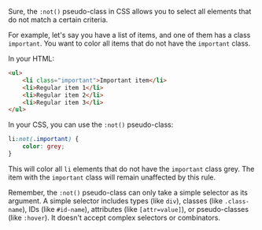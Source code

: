 Sure, the `:not()` pseudo-class in CSS allows you to select all elements that do not match a certain criteria.

For example, let's say you have a list of items, and one of them has a class `important`. You want to color all items that do not have the `important` class.

In your HTML:

```html
<ul>
    <li class="important">Important item</li>
    <li>Regular item 1</li>
    <li>Regular item 2</li>
    <li>Regular item 3</li>
</ul>
```

In your CSS, you can use the `:not()` pseudo-class:

```css
li:not(.important) {
    color: grey;
}
```

This will color all `li` elements that do not have the `important` class grey. The item with the `important` class will remain unaffected by this rule.

Remember, the `:not()` pseudo-class can only take a simple selector as its argument. A simple selector includes types (like `div`), classes (like `.class-name`), IDs (like `#id-name`), attributes (like `[attr=value]`), or pseudo-classes (like `:hover`). It doesn't accept complex selectors or combinators.
